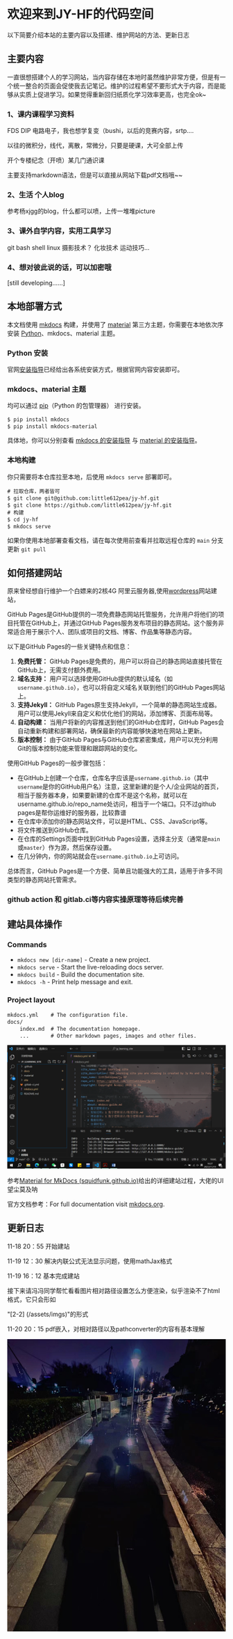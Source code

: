 # 欢迎来到JY-HF的代码空间

以下简要介绍本站的主要内容以及搭建、维护网站的方法、更新日志

## 主要内容

一直很想搭建个人的学习网站，当内容存储在本地时虽然维护非常方便，但是有一个统一整合的页面会促使我去记笔记。维护的过程希望不要形式大于内容，而是能够从实质上促进学习。如果觉得重新回归纸质化学习效率更高，也完全ok~

### 1、课内课程学习资料

FDS DIP 电路电子，我也想学复变（bushi，以后的竞赛内容，srtp....

以往的微积分，线代，离散，常微分，只要是硬课，大可全部上传

开个专楼纪念（开喷）某几门通识课

主要支持markdown语法，但是可以直接从网站下载pdf文档哦~~

### 2、生活 个人blog

参考杨xjgg的blog，什么都可以喷，上传一堆堆picture

### 3、课外自学内容，实用工具学习

git bash  shell    linux     摄影技术？  化妆技术       运动技巧...

### 4、想对彼此说的话，可以加密哦

[still developing......]

## 本地部署方式

本文档使用 [mkdocs](https://www.mkdocs.org/) 构建，并使用了 [material](https://squidfunk.github.io/mkdocs-material/) 第三方主题，你需要在本地依次序安装 [Python](https://python.org/)、mkdocs、material 主题。

### Python 安装

官网[安装指导](https://wiki.python.org/moin/BeginnersGuide/Download)已经给出各系统安装方式，根据官网内容安装即可。

### mkdocs、material 主题

均可以通过 [pip](https://pypi.org/project/pip/)（Python 的包管理器） 进行安装。

```
$ pip install mkdocs
$ pip install mkdocs-material
```

具体地，你可以分别查看 [mkdocs 的安装指导](https://www.mkdocs.org/getting-started/#installation) 与 [material 的安装指导](https://squidfunk.github.io/mkdocs-material/getting-started/#installation)。

### 本地构建

你只需要将本仓库拉至本地，后使用 `mkdocs serve` 部署即可。

```
# 拉取仓库，两者皆可
$ git clone git@github.com:little612pea/jy-hf.git
$ git clone https://github.com/little612pea/jy-hf.git
# 构建
$ cd jy-hf
$ mkdocs serve
```

如果你使用本地部署查看文档，请在每次使用前查看并拉取远程仓库的 `main` 分支更新 `git pull`

## 如何搭建网站

原来曾经想自行维护一个白嫖来的2核4G 阿里云服务器,使用[wordpress](https://wordpress.com/zh-cn/)网站建站，

GitHub Pages是GitHub提供的一项免费静态网站托管服务，允许用户将他们的项目托管在GitHub上，并通过GitHub Pages服务发布项目的静态网站。这个服务非常适合用于展示个人、团队或项目的文档、博客、作品集等静态内容。

以下是GitHub Pages的一些关键特点和信息：

1. **免费托管：** GitHub Pages是免费的，用户可以将自己的静态网站直接托管在GitHub上，无需支付额外费用。
2. **域名支持：** 用户可以选择使用GitHub提供的默认域名（如`username.github.io`），也可以将自定义域名关联到他们的GitHub Pages网站上。
3. **支持Jekyll：** GitHub Pages原生支持Jekyll，一个简单的静态网站生成器。用户可以使用Jekyll来自定义和优化他们的网站，添加博客、页面布局等。
4. **自动构建：** 当用户将新的内容推送到他们的GitHub仓库时，GitHub Pages会自动重新构建和部署网站，确保最新的内容能够快速地在网站上更新。
5. **版本控制：** 由于GitHub Pages与GitHub仓库紧密集成，用户可以充分利用Git的版本控制功能来管理和跟踪网站的变化。

使用GitHub Pages的一般步骤包括：

- 在GitHub上创建一个仓库，仓库名字应该是`username.github.io`（其中`username`是你的GitHub用户名）注意，这里新建的是个人/企业网站的首页，相当于服务器本身，如果要新建的仓库不是这个名称，就可以在username.github.io/repo_name处访问，相当于一个端口。只不过github pages是帮你运维好的服务器，比较靠谱
- 在仓库中添加你的静态网站文件，可以是HTML、CSS、JavaScript等。
- 将文件推送到GitHub仓库。
- 在仓库的Settings页面中找到GitHub Pages设置，选择主分支（通常是`main`或`master`）作为源，然后保存设置。
- 在几分钟内，你的网站就会在`username.github.io`上可访问。

总体而言，GitHub Pages是一个方便、简单且功能强大的工具，适用于许多不同类型的静态网站托管需求。



### github action 和 gitlab.ci等内容实操原理等待后续完善

## 建站具体操作

### Commands

* `mkdocs new [dir-name]` - Create a new project.
* `mkdocs serve` - Start the live-reloading docs server.
* `mkdocs build` - Build the documentation site.
* `mkdocs -h` - Print help message and exit.

### Project layout

    mkdocs.yml    # The configuration file.
    docs/
        index.md  # The documentation homepage.
        ...       # Other markdown pages, images and other files.

![image-20231119162719305](./assets/image-20231119162719305.png)

参考[Material for MkDocs (squidfunk.github.io)](https://squidfunk.github.io/mkdocs-material/)给出的详细建站过程，大佬的UI望尘莫及呐

官方文档参考：For full documentation visit [mkdocs.org](https://www.mkdocs.org).

## 更新日志

11-18 20：55 开始建站

11-19 12：30 解决内联公式无法显示问题，使用mathJax格式

11-19 16：12 基本完成建站

接下来请冯冯同学帮忙看看图片相对路径设置怎么方便渲染，似乎渲染不了html格式，它只会形如

"[2-2] (/assets/imgs)"的形式

11-20 20：15 pdf嵌入，对相对路径以及pathconverter的内容有基本理解

![f79b764f05e06fb90e8b137d0dd9930](./assets/f79b764f05e06fb90e8b137d0dd9930.jpg)
